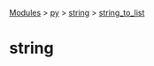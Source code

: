 [Modules](../../index.md) > [py](../index.md) > [string](./index.md) > [string_to_list]()

# string
